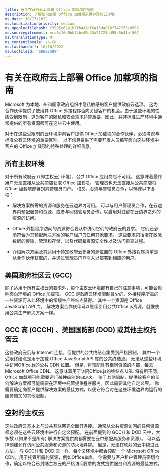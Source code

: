 ```yaml
---
title: 有关在政府云上部署 Office 加载项的指南
description: 了解如何部署 Office 加载项来保护政府云环境
ms.date: 10/17/2022
ms.localizationpriority: medium
ms.openlocfilehash: f3995c62a1b7fb482df6a15da870f747f55e9508
ms.sourcegitcommit: eca6c16d0bb74bed2d35a21723dd98c6b41ef507
ms.translationtype: MT
ms.contentlocale: zh-CN
ms.lasthandoff: 10/18/2022
ms.locfileid: "68607589"
---
```

# <a name="guidance-for-deploying-office-add-ins-on-government-clouds"></a>有关在政府云上部署 Office 加载项的指南

Microsoft 为本地、州和国家政府组织中隐私敏感的客户提供政府云选项。 这为合作伙伴提供了使用其 Office 外接程序面向关键客户的机会。由于这些环境的性质受到限制，这对客户的隐私和安全需求非常重要，因此，并非标准生产环境中通常提供的所有资源都可在这些云中使用。

对于在这些受限制的云环境中向客户提供 Office 加载项的合作伙伴，必须考虑与标准公有云环境的重要区别。 以下信息提供了需要开发人员编写面向这些环境中客户的 Office 加载项的特殊处理的详细信息。

## <a name="all-sovereign-environments"></a>所有主权环境

对于所有政府云 (（即主权云) 环境），公共 Office 应用商店不可用。 这意味着最终用户无法直接从公共商店获取 Office 加载项。 管理员也无法直接从公共商店将 Office 加载项部署到其管理员门户。 相反，必须与管理员合作，以确保以下各项：

- 解决方案所需的资源和服务在云边界内可用。 可以与租户管理员合作，在云边界内预配服务和资源，或者与网络管理员合作，以启用对驻留在云边界之外的资源的访问。

- Office 外接程序访问的资源符合要从中访问它们的政府云的要求。 它们还必须符合为其预配解决方案的客户租户的任何其他要求。 这些要求包括潜在敏感数据的传输、管理和存储，以及代码和资源安全性以及访问审查过程。

- 介绍解决方案及其适用于特定政府云部署的源位置的 Office 外接程序清单是从合作伙伴获取的，并通过管理员门户引入以部署到相应的用户。

## <a name="us-government-community-cloud-gcc"></a>美国政府社区云 (GCC) 

除了适用于所有主权云的要求外，每个主权云环境都有自己的注意事项，可能会影响面向环境的 Office 加载项。 GCC 是政府云环境限制最少的，外接程序所需的一些资源可从此环境中的常规生产终结点获得。 其中一个资源是 Office JavaScript API 库。 解决方案合作伙伴可以继续引用公共Office.js资源，就像使用公共生产解决方案一样。

## <a name="gcc-high-gcch-us-department-of-defense-dod-or-other-sovereign-managed-clouds"></a>GCC 高 (GCCH) 、美国国防部 (DOD) 或其他主权托管云

这些政府云仍与 Internet 连接，但提供的公共终结点集受到严格限制。 其中一个受限终结点是用于加载 Office JavaScript API 库的公共终结点。 无法从这些环境中访问Office.js的公共 CDN 位置。 但是，将预配具有相同资源的内部、每云 Microsoft Office CDN。 这意味着用于访问Office.js的终结点 URL 将有所不同，Office 加载项可能需要运行某种级别的自定义。 鉴于其他限制，提供给客户的任何解决方案都可能需要在环境中托管提供程序服务，因此需要其他自定义项。 你需要确定向客户提供解决方案的最佳方式，以便它符合对在这些环境边界内运行的服务施加的其他限制。

## <a name="airgapped-sovereign-clouds"></a>空封的主权云

这些政府云基本上与公共互联网完全断开连接。 通常从公共资源访问的任何资源都必须在这些云环境中进行自定义预配。 在前面提到的 GCCH 和 DOD 云中，大多数 (（如果不是所有) 解决方案提供商都需要在云中预配其服务和资源）。 可以选择创建允许访问公共服务和资源的防火墙异常。 但是，无法在映射的云中绕过此方法。 与 GCCH 和 DOD 云一样，每个云环境中都会预配一个 Microsoft Office CDN，用于托管所需的资源，例如Office.js库。 你需要与客户租户管理员密切合作，确定以符合已封陆主权云的严格访问要求的方式提供服务和资源的最佳方式。
